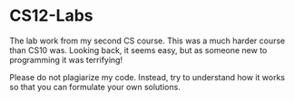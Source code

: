 # CS12-Labs
The lab work from my second CS course. This was a much harder course than CS10 was. Looking back, it seems easy, but as someone new to programming it was terrifying!

Please do not plagiarize my code. Instead, try to understand how it works so that you can formulate your own solutions.
